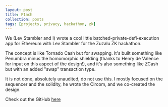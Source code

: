 ```yaml
---
layout: post
title: P1nch
collection: posts
tags: [projects, privacy, hackathon, zk]
---
```


We (Lev Stambler and I) wrote a cool little batched-private-defi-execution app for Ethereum with Lev Stambler for the Zuzalu ZK hackathon. 

The concept is like Tornado Cash but for swapping. It's built something like Penumbra minus the homomorphic shielding (thanks to Henry de Valence for input on this aspect of the design!), and it's also something like ZCash but with an added "swap" transaction type. 

It is not done, absolutely unaudited, do not use this. I mostly focused on the sequencer and the solidity, he wrote the Circom, and we co-created the design.

Check out the GitHub [here](https://github.com/laudiacay/p1nch/)
